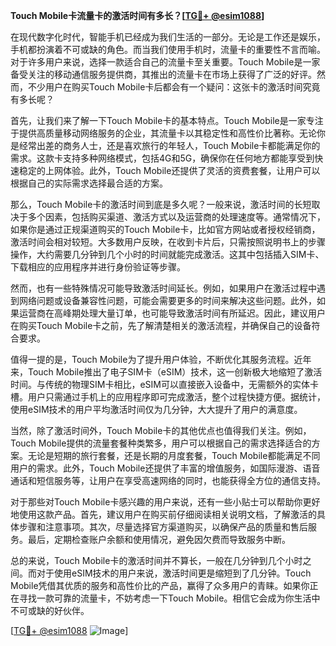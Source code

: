 **Touch Mobile卡流量卡的激活时间有多长？[[TG💪+ @esim1088](https://t.me/s/esim1088)]**

在现代数字化时代，智能手机已经成为我们生活的一部分。无论是工作还是娱乐，手机都扮演着不可或缺的角色。而当我们使用手机时，流量卡的重要性不言而喻。对于许多用户来说，选择一款适合自己的流量卡至关重要。Touch Mobile是一家备受关注的移动通信服务提供商，其推出的流量卡在市场上获得了广泛的好评。然而，不少用户在购买Touch Mobile卡后都会有一个疑问：这张卡的激活时间究竟有多长呢？

首先，让我们来了解一下Touch Mobile卡的基本特点。Touch Mobile是一家专注于提供高质量移动网络服务的企业，其流量卡以其稳定性和高性价比著称。无论你是经常出差的商务人士，还是喜欢旅行的年轻人，Touch Mobile卡都能满足你的需求。这款卡支持多种网络模式，包括4G和5G，确保你在任何地方都能享受到快速稳定的上网体验。此外，Touch Mobile还提供了灵活的资费套餐，让用户可以根据自己的实际需求选择最合适的方案。

那么，Touch Mobile卡的激活时间到底是多久呢？一般来说，激活时间的长短取决于多个因素，包括购买渠道、激活方式以及运营商的处理速度等。通常情况下，如果你是通过正规渠道购买的Touch Mobile卡，比如官方网站或者授权经销商，激活时间会相对较短。大多数用户反映，在收到卡片后，只需按照说明书上的步骤操作，大约需要几分钟到几个小时的时间就能完成激活。这其中包括插入SIM卡、下载相应的应用程序并进行身份验证等步骤。

然而，也有一些特殊情况可能导致激活时间延长。例如，如果用户在激活过程中遇到网络问题或设备兼容性问题，可能会需要更多的时间来解决这些问题。此外，如果运营商在高峰期处理大量订单，也可能导致激活时间有所延迟。因此，建议用户在购买Touch Mobile卡之前，先了解清楚相关的激活流程，并确保自己的设备符合要求。

值得一提的是，Touch Mobile为了提升用户体验，不断优化其服务流程。近年来，Touch Mobile推出了电子SIM卡（eSIM）技术，这一创新极大地缩短了激活时间。与传统的物理SIM卡相比，eSIM可以直接嵌入设备中，无需额外的实体卡槽。用户只需通过手机上的应用程序即可完成激活，整个过程快捷方便。据统计，使用eSIM技术的用户平均激活时间仅为几分钟，大大提升了用户的满意度。

当然，除了激活时间外，Touch Mobile卡的其他优点也值得我们关注。例如，Touch Mobile提供的流量套餐种类繁多，用户可以根据自己的需求选择适合的方案。无论是短期的旅行套餐，还是长期的月度套餐，Touch Mobile都能满足不同用户的需求。此外，Touch Mobile还提供了丰富的增值服务，如国际漫游、语音通话和短信服务等，让用户在享受高速网络的同时，也能获得全方位的通信支持。

对于那些对Touch Mobile卡感兴趣的用户来说，还有一些小贴士可以帮助你更好地使用这款产品。首先，建议用户在购买前仔细阅读相关说明文档，了解激活的具体步骤和注意事项。其次，尽量选择官方渠道购买，以确保产品的质量和售后服务。最后，定期检查账户余额和使用情况，避免因欠费而导致服务中断。

总的来说，Touch Mobile卡的激活时间并不算长，一般在几分钟到几个小时之间。而对于使用eSIM技术的用户来说，激活时间更是缩短到了几分钟。Touch Mobile凭借其优质的服务和高性价比的产品，赢得了众多用户的青睐。如果你正在寻找一款可靠的流量卡，不妨考虑一下Touch Mobile。相信它会成为你生活中不可或缺的好伙伴。

[[TG💪+ @esim1088](https://t.me/s/esim1088) ![Image](https://i.postimg.cc/4NQfJmqS/Snipaste-2025-05-13-00-14-12.png)]